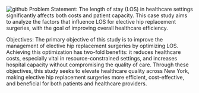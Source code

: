 
![github](https://github.com/rbhavitha/Health_Care_Analytics/assets/71348485/177f2210-188d-4e9b-8632-1a56fde5bbc2)
Problem Statement:
The length of stay (LOS) in healthcare settings significantly affects both costs and patient capacity. This case study aims to analyze the factors that influence LOS for elective hip replacement surgeries, 
with the goal of improving overall healthcare efficiency.

Objectives:
The primary objective of this study is to improve the management of elective hip replacement surgeries by optimizing LOS. Achieving this optimization has two-fold benefits: it reduces healthcare costs, especially
vital in resource-constrained settings, and increases hospital capacity without compromising the quality of care. Through these objectives, this study seeks to elevate healthcare quality across New York, making
elective hip replacement surgeries more efficient, cost-effective, and beneficial for both patients and healthcare providers.

